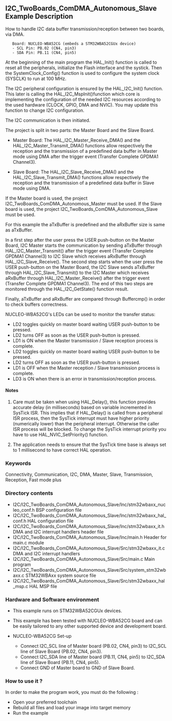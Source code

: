 ## <b>I2C_TwoBoards_ComDMA_Autonomous_Slave Example Description</b>

How to handle I2C data buffer transmission/reception between two boards,
via DMA.

       Board: NUCLEO-WBA52CG (embeds a STM32WBA52CGUx device)
       - SCL Pin: PB.02 (CN4, pin3)
       - SDA Pin: PB.11 (CN4, pin5)

At the beginning of the main program the HAL_Init() function is called to reset
all the peripherals, initialize the Flash interface and the systick.
Then the SystemClock_Config() function is used to configure the system
clock (SYSCLK) to run at 100 MHz.

The I2C peripheral configuration is ensured by the HAL_I2C_Init() function.
This later is calling the HAL_I2C_MspInit()function which core is implementing
the configuration of the needed I2C resources according to the used hardware (CLOCK,
GPIO, DMA and NVIC). You may update this function to change I2C configuration.

The I2C communication is then initiated.

The project is split in two parts: the Master Board and the Slave Board.

- Master Board:
  The HAL_I2C_Master_Receive_DMA() and the HAL_I2C_Master_Transmit_DMA() functions
  allow respectively the reception and the transmission of a predefined data buffer
  in Master mode using DMA after the trigger event (Transfer Complete GPDMA1 Channel3).

- Slave Board:
  The HAL_I2C_Slave_Receive_DMA() and the HAL_I2C_Slave_Transmit_DMA() functions
  allow respectively the reception and the transmission of a predefined data buffer
  in Slave mode using DMA.
  
If the Master board is used, the project I2C_TwoBoards_ComDMA_Autonomous_Master must be used.
If the Slave board is used, the project I2C_TwoBoards_ComDMA_Autonomous_Slave must be used.

For this example the aTxBuffer is predefined and the aRxBuffer size is same as aTxBuffer.

In a first step after the user press the USER push-button on the Master Board,
I2C Master starts the communication by sending aTxBuffer through HAL_I2C_Master_Transmit()
after the trigger event (Transfer Complete GPDMA1 Channel3) to I2C Slave which receives
aRxBuffer through HAL_I2C_Slave_Receive(). The second step starts when the user press
the USER push-button on the Master Board, the I2C Slave sends aTxBuffer through
HAL_I2C_Slave_Transmit() to the I2C Master which receives aRxBuffer through
HAL_I2C_Master_Receive() after the trigger event (Transfer Complete GPDMA1 Channel3).
The end of this two steps are monitored through the HAL_I2C_GetState() function
result.

Finally, aTxBuffer and aRxBuffer are compared through Buffercmp() in order to
check buffers correctness.

NUCLEO-WBA52CG's LEDs can be used to monitor the transfer status:

 - LD2 toggles quickly on master board waiting USER push-button to be pressed.
 - LD2 turns OFF as soon as the USER push-button is pressed.
 - LD1 is ON when the Master transmission / Slave reception process is complete.
 - LD2 toggles quickly on master board waiting USER push-button to be pressed.
 - LD2 turns OFF as soon as the USER push-button is pressed.
 - LD1 is OFF when the Master reception / Slave transmission process is complete.
 - LD3 is ON when there is an error in transmission/reception process.

#### <b>Notes</b>

 1. Care must be taken when using HAL_Delay(), this function provides accurate delay (in milliseconds)
    based on variable incremented in SysTick ISR. This implies that if HAL_Delay() is called from
    a peripheral ISR process, then the SysTick interrupt must have higher priority (numerically lower)
    than the peripheral interrupt. Otherwise the caller ISR process will be blocked.
    To change the SysTick interrupt priority you have to use HAL_NVIC_SetPriority() function.

 2. The application needs to ensure that the SysTick time base is always set to 1 millisecond
    to have correct HAL operation.

### <b>Keywords</b>

Connectivity, Communication, I2C, DMA, Master, Slave, Transmission, Reception, Fast mode plus

### <b>Directory contents</b> 

  - I2C/I2C_TwoBoards_ComDMA_Autonomous_Slave/Inc/stm32wbaxx_nucleo_conf.h BSP configuration file
  - I2C/I2C_TwoBoards_ComDMA_Autonomous_Slave/Inc/stm32wbaxx_hal_conf.h    HAL configuration file
  - I2C/I2C_TwoBoards_ComDMA_Autonomous_Slave/Inc/stm32wbaxx_it.h          DMA and I2C interrupt handlers header file
  - I2C/I2C_TwoBoards_ComDMA_Autonomous_Slave/Inc/main.h                   Header for main.c module
  - I2C/I2C_TwoBoards_ComDMA_Autonomous_Slave/Src/stm32wbaxx_it.c          DMA and I2C interrupt handlers
  - I2C/I2C_TwoBoards_ComDMA_Autonomous_Slave/Src/main.c                   Main program
  - I2C/I2C_TwoBoards_ComDMA_Autonomous_Slave/Src/system_stm32wbaxx.c      STM32WBAxx system source file
  - I2C/I2C_TwoBoards_ComDMA_Autonomous_Slave/Src/stm32wbaxx_hal_msp.c     HAL MSP file

### <b>Hardware and Software environment</b>

  - This example runs on STM32WBA52CGUx devices.

  - This example has been tested with NUCLEO-WBA52CG board and can be
    easily tailored to any other supported device and development board.

  - NUCLEO-WBA52CG Set-up
    - Connect I2C_SCL line of Master board (PB.02, CN4, pin3) to I2C_SCL line of Slave Board (PB.02, CN4, pin3).
    - Connect I2C_SDA line of Master board (PB.11, CN4, pin5) to I2C_SDA line of Slave Board (PB.11, CN4, pin5).
    - Connect GND of Master board to GND of Slave Board.

### <b>How to use it ?</b>

In order to make the program work, you must do the following :

 - Open your preferred toolchain
 - Rebuild all files and load your image into target memory
 - Run the example

